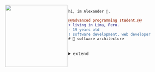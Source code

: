 <br>
<img align="left" width="200" src="https://media2.giphy.com/media/ZVik7pBtu9dNS/giphy.gif?cid=790b7611cf17a3c58dfe54d7f26bf43f76b6940f2c3feda0&rid=giphy.gif&ct=g" />

```diff
hi, im Alexander 🔮.

@@advanced programming student.@@
+ living in Lima, Peru.
- 19 years old
! software development, web developer
# 📖 software architecture
```
<br>

<details align="left">
<summary><samp>extend</samp></summary>
<p align="center">
   <samp>
      <h2>Technologies</h2>
      <br>
        <img src="https://github-readme-stats.vercel.app/api/top-langs/?username=alexparco&layout=compact&show_icons=true&title_color=fff&icon_color=79ff97&text_color=9f9f9f&bg_color=151515" />
   </samp><br>
</p>
   